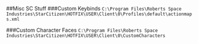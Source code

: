 ##Misc SC Stuff
###Custom Keybinds
```C:\Program Files\Roberts Space Industries\StarCitizen\HOTFIX\USER\Client\0\Profiles\default\actionmaps.xml```

###Custom Character Faces
```C:\Program Files\Roberts Space Industries\StarCitizen\HOTFIX\USER\Client\0\CustomCharacters```
